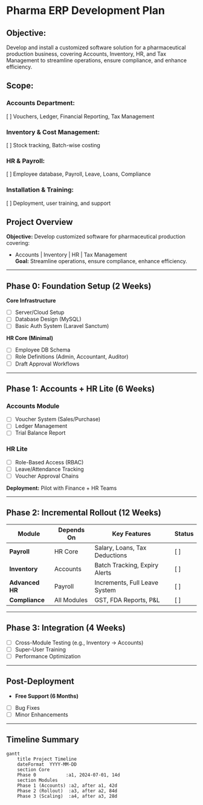 # Pharma ERP Development Plan

## Objective:

Develop and install a customized software solution for a pharmaceutical production business, covering Accounts, Inventory, HR, and Tax Management to streamline operations, ensure compliance, and enhance efficiency.

## Scope:

### Accounts Department:

[ ] Vouchers, Ledger, Financial Reporting, Tax Management

### Inventory & Cost Management:

[ ] Stock tracking, Batch-wise costing

### HR & Payroll:

[ ] Employee database, Payroll, Leave, Loans, Compliance

### Installation & Training:

[ ] Deployment, user training, and support

## Project Overview

**Objective:** Develop customized software for pharmaceutical production covering:

-   Accounts | Inventory | HR | Tax Management  
    **Goal:** Streamline operations, ensure compliance, enhance efficiency.

---

## Phase 0: Foundation Setup (2 Weeks)

**Core Infrastructure**

-   [ ] Server/Cloud Setup
-   [ ] Database Design (MySQL)
-   [ ] Basic Auth System (Laravel Sanctum)

**HR Core (Minimal)**

-   [ ] Employee DB Schema
-   [ ] Role Definitions (Admin, Accountant, Auditor)
-   [ ] Draft Approval Workflows

---

## Phase 1: Accounts + HR Lite (6 Weeks)

### Accounts Module

-   [ ] Voucher System (Sales/Purchase)
-   [ ] Ledger Management
-   [ ] Trial Balance Report

### HR Lite

-   [ ] Role-Based Access (RBAC)
-   [ ] Leave/Attendance Tracking
-   [ ] Voucher Approval Chains

**Deployment:** Pilot with Finance + HR Teams

---

## Phase 2: Incremental Rollout (12 Weeks)

| Module          | Depends On  | Key Features                  | Status |
| --------------- | ----------- | ----------------------------- | ------ |
| **Payroll**     | HR Core     | Salary, Loans, Tax Deductions | [ ]    |
| **Inventory**   | Accounts    | Batch Tracking, Expiry Alerts | [ ]    |
| **Advanced HR** | Payroll     | Increments, Full Leave System | [ ]    |
| **Compliance**  | All Modules | GST, FDA Reports, P&L         | [ ]    |

---

## Phase 3: Integration (4 Weeks)

-   [ ] Cross-Module Testing (e.g., Inventory → Accounts)
-   [ ] Super-User Training
-   [ ] Performance Optimization

---

## Post-Deployment

-   **Free Support (6 Months)**

*   [ ] Bug Fixes
*   [ ] Minor Enhancements

---

## Timeline Summary

```mermaid
gantt
    title Project Timeline
    dateFormat  YYYY-MM-DD
    section Core
    Phase 0           :a1, 2024-07-01, 14d
    section Modules
    Phase 1 (Accounts) :a2, after a1, 42d
    Phase 2 (Rollout)  :a3, after a2, 84d
    Phase 3 (Scaling)  :a4, after a3, 28d
```
